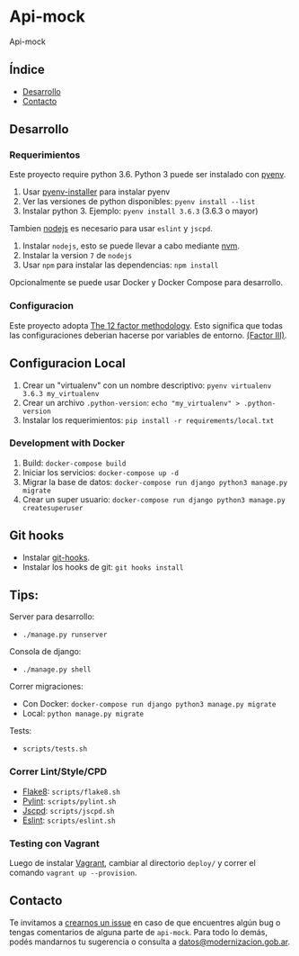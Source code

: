 # Api-mock

Api-mock

## Índice 
* [Desarrollo](#desarrollo)
* [Contacto](#contacto)

## Desarrollo

### Requerimientos

Este proyecto require python 3.6.
Python 3 puede ser instalado con [pyenv](https://github.com/pyenv/pyenv).

1. Usar [pyenv-installer](https://github.com/pyenv/pyenv-installer) para instalar pyenv
1. Ver las versiones de python disponibles: `pyenv install --list`
1. Instalar python 3. Ejemplo: `pyenv install 3.6.3` (3.6.3 o mayor)


Tambien [nodejs](https://nodejs.org/en/) es necesario para usar `eslint` y `jscpd`.

1. Instalar `nodejs`, esto se puede llevar a cabo mediante [nvm](https://github.com/creationix/nvm).
1. Instalar la version `7` de `nodejs`
1. Usar `npm` para instalar las dependencias: `npm install`


Opcionalmente se puede usar Docker y Docker Compose para desarrollo.

### Configuracion

Este proyecto adopta [The 12 factor methodology](https://12factor.net/).
Esto significa que todas las configuraciones deberian hacerse por variables de entorno. [(Factor III)](https://12factor.net/config).

## Configuracion Local

1. Crear un "virtualenv" con un nombre descriptivo: `pyenv virtualenv 3.6.3 my_virtualenv`
1. Crear un archivo `.python-version`: `echo "my_virtualenv" > .python-version`
1. Instalar los requerimientos: `pip install -r requirements/local.txt`

### Development with Docker

1. Build: `docker-compose build`
1. Iniciar los servicios: `docker-compose up -d`
1. Migrar la base de datos: `docker-compose run django python3 manage.py migrate`
1. Crear un super usuario: `docker-compose run django python3 manage.py createsuperuser`

## Git hooks

* Instalar [git-hooks](https://github.com/git-hooks/git-hooks/).
* Instalar los hooks de git: `git hooks install`

## Tips:

Server para desarrollo: 

* `./manage.py runserver`

Consola de django:

* `./manage.py shell`

Correr migraciones:

* Con Docker: `docker-compose run django python3 manage.py migrate`
* Local: `python manage.py migrate`

Tests:

* `scripts/tests.sh`

### Correr Lint/Style/CPD


* [Flake8](http://flake8.pycqa.org/en/latest/index.html): `scripts/flake8.sh`
* [Pylint](https://pylint.readthedocs.io/en/latest/): `scripts/pylint.sh`
* [Jscpd](https://github.com/kucherenko/jscpd): `scripts/jscpd.sh`
* [Eslint](https://eslint.org/): `scripts/eslint.sh`

### Testing con Vagrant

Luego de instalar [Vagrant](https://www.vagrantup.com/), cambiar al directorio `deploy/` y correr el comando `vagrant up --provision`.

## Contacto
Te invitamos a [crearnos un issue](https://github.com/datosgobar/api-mock/issues/new?title=Encontre-un-bug-en-api-mock)
en caso de que encuentres algún bug o tengas comentarios de alguna parte de `api-mock`. Para todo lo demás, podés mandarnos tu sugerencia o consulta a [datos@modernizacion.gob.ar](mailto:datos@modernizacion.gob.ar).
